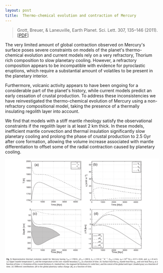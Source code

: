 ```yaml
---
layout: post
title:  Thermo-chemical evolution and contraction of Mercury
---
```


>Grott, Breuer, & Laneuville, Earth Planet. Sci. Lett. 307, 135–146 (2011). [[PDF]](/papers/Grott+2011.pdf)

The very limited amount of global contraction observed on Mercury's surface poses severe constraints
on models of the planet's thermo-chemical evolution and current models rely on a very refractory,
Thorium rich composition to slow planetary cooling. However, a refractory composition appears to be
incompatible with evidence for pyroclastic eruptions, which require a substantial amount of
volatiles to be present in the planetary interior. 

Furthermore, volcanic activity appears to have been ongoing for a considerable part of the planet's
history, while current models predict an early cessation of crustal production. To address these
inconsistencies we have reinvestigated the thermo-chemical evolution of Mercury using a
non-refractory compositional model, taking the presence of a thermally insulating regolith layer
into account. 

We find that models with a stiff mantle rheology satisfy the observational constraints if the
regolith layer is at least 2 km thick. In these models, inefficient mantle convection and thermal
insulation significantly slow planetary cooling and prolong the phase of crustal production to 2.5
Gyr after core formation, allowing the volume increase associated with mantle differentiation to
offset some of the radial contraction caused by planetary cooling.

![Mercury Contraction](/images/mercuryContractionFig.png)
